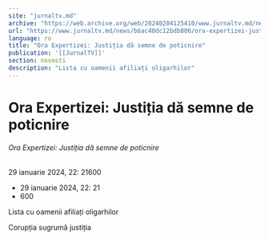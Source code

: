 ```yaml
---
site: "jurnaltv.md"
archive: "https://web.archive.org/web/20240204125410/www.jurnaltv.md/news/b6ac40dc12bdb806/ora-expertizei-justitia-da-semne-de-poticnire.html"
url: "https://www.jurnaltv.md/news/b6ac40dc12bdb806/ora-expertizei-justitia-da-semne-de-poticnire.html"
language: ro
title: "Ora Expertizei: Justiția dă semne de poticnire"
publication: '[[JurnalTV]]'
section: novosti
description: "Lista cu oamenii afiliați oligarhilor"
---
```


# Ora Expertizei: Justiția dă semne de poticnire

###### Ora Expertizei: Justiția dă semne de poticnire

29 ianuarie 2024, 22: 21600

- 29 ianuarie 2024, 22: 21
- 600

Lista cu oamenii afiliați oligarhilor

Corupția sugrumă justiția